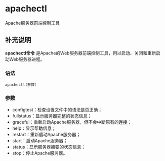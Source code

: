 #  apachectl

Apache服务器前端控制工具

##  补充说明

**apachectl命令** 是Apache的Web服务器前端控制工具，用以启动、关闭和重新启动Web服务器进程。

###  语法

    
    
    apachectl(参数)
    

###  参数

  * configtest：检查设置文件中的语法是否正确； 
  * fullstatus：显示服务器完整的状态信息； 
  * graceful：重新启动Apache服务器，但不会中断原有的连接； 
  * help：显示帮助信息； 
  * restart：重新启动Apache服务器； 
  * start：启动Apache服务器； 
  * status：显示服务器摘要的状态信息； 
  * stop：停止Apache服务器。 

